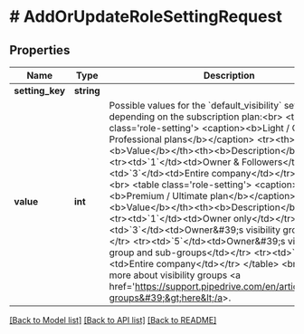 # # AddOrUpdateRoleSettingRequest

## Properties

Name | Type | Description | Notes
------------ | ------------- | ------------- | -------------
**setting_key** | **string** |  |
**value** | **int** | Possible values for the &#x60;default_visibility&#x60; setting depending on the subscription plan:&lt;br&gt; &lt;table class&#x3D;&#39;role-setting&#39;&gt; &lt;caption&gt;&lt;b&gt;Light / Growth and Professional plans&lt;/b&gt;&lt;/caption&gt; &lt;tr&gt;&lt;th&gt;&lt;b&gt;Value&lt;/b&gt;&lt;/th&gt;&lt;th&gt;&lt;b&gt;Description&lt;/b&gt;&lt;/th&gt;&lt;/tr&gt; &lt;tr&gt;&lt;td&gt;&#x60;1&#x60;&lt;/td&gt;&lt;td&gt;Owner &amp; Followers&lt;/td&gt;&lt;/tr&gt; &lt;tr&gt;&lt;td&gt;&#x60;3&#x60;&lt;/td&gt;&lt;td&gt;Entire company&lt;/td&gt;&lt;/tr&gt; &lt;/table&gt; &lt;br&gt; &lt;table class&#x3D;&#39;role-setting&#39;&gt; &lt;caption&gt;&lt;b&gt;Premium / Ultimate plan&lt;/b&gt;&lt;/caption&gt; &lt;tr&gt;&lt;th&gt;&lt;b&gt;Value&lt;/b&gt;&lt;/th&gt;&lt;th&gt;&lt;b&gt;Description&lt;/b&gt;&lt;/th&gt;&lt;/tr&gt; &lt;tr&gt;&lt;td&gt;&#x60;1&#x60;&lt;/td&gt;&lt;td&gt;Owner only&lt;/td&gt;&lt;/tr&gt; &lt;tr&gt;&lt;td&gt;&#x60;3&#x60;&lt;/td&gt;&lt;td&gt;Owner&amp;#39;s visibility group&lt;/td&gt;&lt;/tr&gt; &lt;tr&gt;&lt;td&gt;&#x60;5&#x60;&lt;/td&gt;&lt;td&gt;Owner&amp;#39;s visibility group and sub-groups&lt;/td&gt;&lt;/tr&gt; &lt;tr&gt;&lt;td&gt;&#x60;7&#x60;&lt;/td&gt;&lt;td&gt;Entire company&lt;/td&gt;&lt;/tr&gt; &lt;/table&gt; &lt;br&gt; Read more about visibility groups &lt;a href&#x3D;&#39;https://support.pipedrive.com/en/article/visibility-groups&#39;&gt;here&lt;/a&gt;. |

[[Back to Model list]](../README.md#documentation-for-models) [[Back to API list]](../README.md#documentation-for-api-endpoints) [[Back to README]](../README.md)
